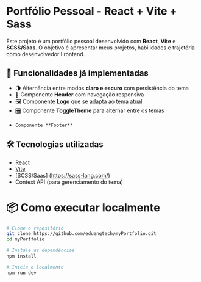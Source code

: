# Portfólio Pessoal - React + Vite + Sass

Este projeto é um portfólio pessoal desenvolvido com **React**, **Vite** e **SCSS/Saas**. O objetivo é apresentar meus projetos, habilidades e trajetória como desenvolvedor Frontend.

## 🚀 Funcionalidades já implementadas

- 🌗 Alternância entre modos **claro e escuro** com persistência do tema
- 🧭 Componente **Header** com navegação responsiva
- 🖼️ Componente **Logo** que se adapta ao tema atual
- 🎛️ Componente **ToggleTheme** para alternar entre os temas
-     Componente **Footer** 

## 🛠️ Tecnologias utilizadas

- [React](https://reactjs.org/)
- [Vite](https://vitejs.dev/)
- [SCSS/Saas] (https://sass-lang.com/)
- Context API (para gerenciamento do tema)

# 📦 Como executar localmente

```bash
# Clone o repositório
git clone https://github.com/eduengtech/myPortfolio.git
cd myPortfolio

# Instale as dependências
npm install

# Inicie o localmente
npm run dev
```


